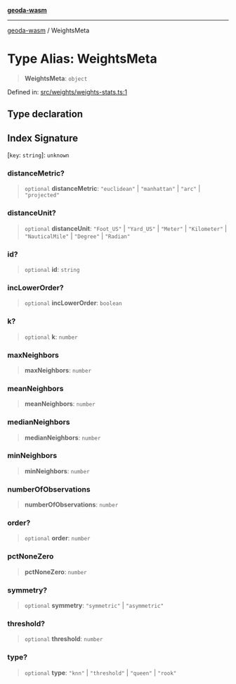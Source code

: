 [**geoda-wasm**](../README.md)

***

[geoda-wasm](../globals.md) / WeightsMeta

# Type Alias: WeightsMeta

> **WeightsMeta**: `object`

Defined in: [src/weights/weights-stats.ts:1](https://github.com/GeoDaCenter/geoda-lib/blob/0ad3977fd23db605b1dc766f99d329a28ef59f68/src/js/src/weights/weights-stats.ts#L1)

## Type declaration

## Index Signature

\[`key`: `string`\]: `unknown`

### distanceMetric?

> `optional` **distanceMetric**: `"euclidean"` \| `"manhattan"` \| `"arc"` \| `"projected"`

### distanceUnit?

> `optional` **distanceUnit**: `"Foot_US"` \| `"Yard_US"` \| `"Meter"` \| `"Kilometer"` \| `"NauticalMile"` \| `"Degree"` \| `"Radian"`

### id?

> `optional` **id**: `string`

### incLowerOrder?

> `optional` **incLowerOrder**: `boolean`

### k?

> `optional` **k**: `number`

### maxNeighbors

> **maxNeighbors**: `number`

### meanNeighbors

> **meanNeighbors**: `number`

### medianNeighbors

> **medianNeighbors**: `number`

### minNeighbors

> **minNeighbors**: `number`

### numberOfObservations

> **numberOfObservations**: `number`

### order?

> `optional` **order**: `number`

### pctNoneZero

> **pctNoneZero**: `number`

### symmetry?

> `optional` **symmetry**: `"symmetric"` \| `"asymmetric"`

### threshold?

> `optional` **threshold**: `number`

### type?

> `optional` **type**: `"knn"` \| `"threshold"` \| `"queen"` \| `"rook"`
